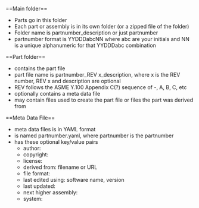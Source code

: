==Main folder==
- Parts go in this folder
- Each part or assembly is in its own folder (or a zipped file of the folder)
- Folder name is partnumber_description or just partnumber
- partnumber format is YYDDDabcNN where abc are your initials and NN is a unique alphanumeric for that YYDDDabc combination

==Part folder==
- contains the part file
- part file name is partnumber_REV x_description, where x is the REV number, REV x and description are optional
- REV follows the ASME Y.100 Appendix C(?) sequence of -, A, B, C, etc
- optionally contains a meta data file
- may contain files used to create the part file or files the part was derived from

==Meta Data File==
- meta data files is in YAML format
- is named partnumber.yaml, where partnumber is the partnumber
- has these optional key/value pairs
  - author:
  - copyright:
  - license:
  - derived from: filename or URL
  - file format: 
  - last edited using: software name, version
  - last updated:
  - next higher assembly:
  - system:


